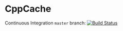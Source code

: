 # CppCache

Continuous Integration `master` branch: [![Build Status](https://travis-ci.org/RichardDally/CppCache.svg?branch=master)](https://travis-ci.org/RichardDally/CppCache)
